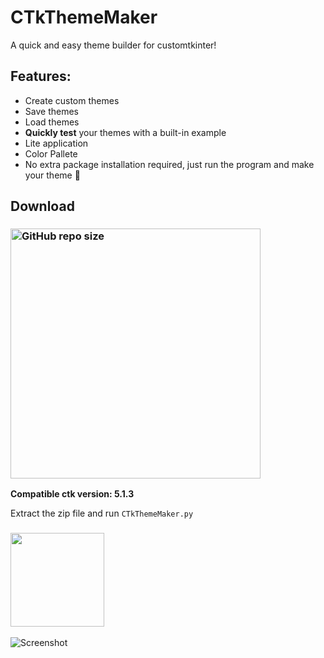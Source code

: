 # CTkThemeMaker
A quick and easy theme builder for customtkinter!

## Features:
- Create custom themes
- Save themes
- Load themes
- **Quickly test** your themes with a built-in example
- Lite application
- Color Pallete
- No extra package installation required, just run the program and make your theme 😤

## Download
### [<img alt="GitHub repo size" src="https://img.shields.io/github/repo-size/Akascape/CTkThemeMaker?&color=green&label=Download%20CTkThemeMaker&logo=Python&logoColor=yellow&style=for-the-badge"  width="400">](https://github.com/Akascape/CTkThemeMaker/archive/refs/heads/main.zip)

**Compatible ctk version: 5.1.3**

Extract the zip file and run `CTkThemeMaker.py`
### [<img src="https://img.shields.io/badge/Contribute-Theme-informational?&color=c8ab09&style=for-the-badge" width="150">](https://github.com/Akascape/CTkThemeMaker/discussions/categories/contribute-theme)

![Screenshot](https://github.com/Akascape/CTkThemeMaker/assets/89206401/69f91aa8-377e-4017-8a7d-9c7fb0ce110d)
